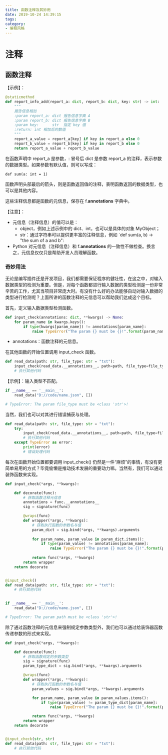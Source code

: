 ```yaml
---
title: 函数注释及其妙用
date: 2019-10-24 14:39:15
tags:
category:
- 编程风格
---
```


# 注释

## 函数注释
【示例】：
```python
@staticmethod
def report_info_add(report_a: dict, report_b: dict, key: str) -> int:
    """
    报告信息相加
    :param report_a: dict 报告信息字典 A
    :param report_b: dict 报告信息字典 B
    :param key:      str  指定 key 值
    :return: int 相加后的数值
    """
    report_a_value = report_a[key] if key in report_a else 0
    report_b_value = report_b[key] if key in report_b else 0
    return report_a_value + report_b_value
```

在函数声明中 report_a 是参数，: 冒号后 dict 是参数 report_a 的注释，表示参数的数据类型。如果参数有默认值，则可以写成：
```
def sum(a: int = 1)
```

函数声明头部最后的箭头，则是函数返回值的注释，表明函数返回的数据类型，也可以是其他内容。

这些注释信息都是函数的元信息，保存在 f.__annotations__ 字典中。

【注意】：
- 元信息（注释信息）的值可以是：
    - object，例如上述示例中的 dict、int，也可以是具体的对象 MyObject；
    - str：通过字符串可以提供更丰富的注释信息，例如 `def sum(a, b) -> "the sum of a and b":
- Python 对元信息（注释信息）和 f.__annotations__ 的一致性不做检查。换言之，元信息仅仅只是帮助开发人员理解函数。

### 奇妙用法
无论是编写插件还是开发项目，我们都需要保证程序的健壮性，在这之中，对输入数据类型的检测为重要。但是，对每个函数都进行输入数据的类型检测是一份非常辛苦的工作，尤其当项目非常庞大时。有没有什么好的办法能够自动对输入数据的类型进行检测呢？上面所讲的函数注释的元信息可以帮助我们达成这个目标。

首先，定义输入数据类型检测函数。
```python
def input_check(annotations: dict, **kwargs) -> None:
    for param_name in kwargs.keys():
        if type(kwargs[param_name]) != annotations[param_name]:
            raise TypeError("The param {} must be {}!".format(param_name, annotations[param_name]))
```
- annotations：函数注释的元信息。

在其他函数的开始位置调用 input\_check 函数。
```python
def read_data(path: str, file_type: str = "txt"):
    input_check(read_data.__annotations__, path=path, file_type=file_type)
    # 执行其他代码
```

【示例】：输入类型不匹配。
```python
if __name__ == '__main__':
    read_data("D://code/name.json", [])

# TypeError: The param file_type must be <class 'str'>!
```

当然，我们也可以对其进行错误捕获与处理。
```python
def read_data(path: str, file_type: str = "txt"):
    try:
        input_check(read_data.__annotations__, path=path, file_type=file_type)
        # 执行其他代码
    except TypeError as error:
        print(error)
        # 错误处理代码
```

每次在函数开始位置都要调用 input_check() 仍然是一件“麻烦”的事情，有没有更简单易用的方式？毕竟偷懒是推动技术发展的重要动力嘛。当然有，我们可以通过装饰函数来实现。
```python
def input_check(*args, **kwargs):

    def decorate(func):
        # 获取函数注释元信息
        annotations = func.__annotations__
        sig = signature(func)

        @wraps(func)
        def wrapper(*args, **kwargs):
            # 获取执行函数的参数名与值
            param_dict = sig.bind(*args, **kwargs).arguments
            
            for param_name, param_value in param_dict.items():                
                if type(param_value) != annotations[param_name]:
                    raise TypeError("The param {} must be {}!".format(param_name, annotations[param_name]))
                
            return func(*args, **kwargs)
        return wrapper
    return decorate


@input_check()
def read_data(path: str, file_type: str = "txt"):
    # 执行其他代码
    

if __name__ == '__main__':
    read_data("D://code/name.json", [])

# TypeError: The param path must be <class 'str'>!
```

除了通过函数注释的元信息来强制规定参数类型外，我们也可以通过给装饰器函数传递参数的形式来实现。
```python
def input_check(*args, **kwargs):

    def decorate(func):
        # 获取函数规定的参数类型
        sig = signature(func)
        param_type_dict = sig.bind(*args, **kwargs).arguments

        @wraps(func)
        def wrapper(*args, **kwargs):
            # 获取执行函数的参数名与值
            param_values = sig.bind(*args, **kwargs).arguments

            for param_name, param_value in param_values.items():
                if type(param_value) != param_type_dict[param_name]:
                    raise TypeError("The param {} must be {}!".format(param_name, param_type_dict[param_name]))

            return func(*args, **kwargs)
        return wrapper
    return decorate


@input_check(str, str)
def read_data(path: str, file_type: str = "txt"):
    # 执行其他代码
```